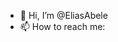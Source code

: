 - 👋 Hi, I’m @EliasAbele
- 📫 How to reach me: 

<!---
EliasAbele/EliasAbele is a ✨ special ✨ repository because its `README.md` (this file) appears on your GitHub profile.
You can click the Preview link to take a look at your changes.
--->
